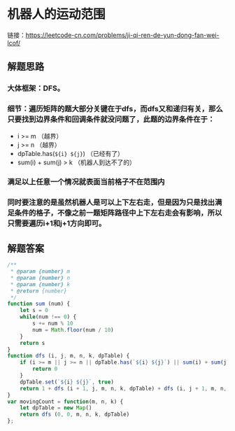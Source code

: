 # 机器人的运动范围


链接：<a href='https://leetcode-cn.com/problems/ji-qi-ren-de-yun-dong-fan-wei-lcof/'>https://leetcode-cn.com/problems/ji-qi-ren-de-yun-dong-fan-wei-lcof/</a>
## 解题思路
### 大体框架：DFS。
### 细节：遍历矩阵的题大部分关键在于dfs，而dfs又和递归有关，那么只要找到边界条件和回调条件就没问题了，此题的边界条件在于：
- i >= m （越界）
- j >= n （越界）
- dpTable.has(`${i} ${j}`) （已经有了）
- sum(i) + sum(j) > k （机器人到达不了的）
### 满足以上任意一个情况就表面当前格子不在范围内
### 同时要注意的是虽然机器人是可以上下左右走，但是因为只是找出满足条件的格子，不像之前一题矩阵路径中上下左右走会有影响，所以只需要遍历i+1和j+1方向即可。

## 解题答案
```javascript
/**
 * @param {number} m
 * @param {number} n
 * @param {number} k
 * @return {number}
 */
function sum (num) {
    let s = 0
    while(num !== 0) {
        s += num % 10
        num = Math.floor(num / 10)
    }
    return s
}
function dfs (i, j, m, n, k, dpTable) {
    if (i >= m || j >= n || dpTable.has(`${i} ${j}`) || sum(i) + sum(j) > k) {
        return 0
    }
    dpTable.set(`${i} ${j}`, true)
    return 1 + dfs (i + 1, j, m, n, k, dpTable) + dfs (i, j + 1, m, n, k, dpTable)
}
var movingCount = function(m, n, k) {
    let dpTable = new Map()
    return dfs (0, 0, m, n, k, dpTable)
};
```